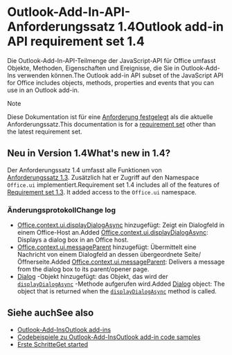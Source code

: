 # <a name="outlook-add-in-api-requirement-set-14"></a><span data-ttu-id="f0cb9-101">Outlook-Add-In-API-Anforderungssatz 1.4</span><span class="sxs-lookup"><span data-stu-id="f0cb9-101">Outlook add-in API requirement set 1.4</span></span>

<span data-ttu-id="f0cb9-102">Die Outlook-Add-In-API-Teilmenge der JavaScript-API für Office umfasst Objekte, Methoden, Eigenschaften und Ereignisse, die Sie in Outlook-Add-Ins verwenden können.</span><span class="sxs-lookup"><span data-stu-id="f0cb9-102">The Outlook add-in API subset of the JavaScript API for Office includes objects, methods, properties and events that you can use in an Outlook add-in.</span></span>

> [!NOTE]
> <span data-ttu-id="f0cb9-103">Diese Dokumentation ist für eine [Anforderung festgelegt](/javascript/office/requirement-sets/outlook-api-requirement-sets) als die aktuelle Anforderungssatz.</span><span class="sxs-lookup"><span data-stu-id="f0cb9-103">This documentation is for a [requirement set](/javascript/office/requirement-sets/outlook-api-requirement-sets) other than the latest requirement set.</span></span>

## <a name="whats-new-in-14"></a><span data-ttu-id="f0cb9-104">Neu in Version 1.4</span><span class="sxs-lookup"><span data-stu-id="f0cb9-104">What's new in 1.4?</span></span>

<span data-ttu-id="f0cb9-p101">Der Anforderungssatz 1.4 umfasst alle Funktionen von [Anforderungssatz 1.3](../requirement-set-1.3/outlook-requirement-set-1.3.md). Zusätzlich hat er Zugriff auf den Namespace `Office.ui` implementiert.</span><span class="sxs-lookup"><span data-stu-id="f0cb9-p101">Requirement set 1.4 includes all of the features of [Requirement set 1.3](../requirement-set-1.3/outlook-requirement-set-1.3.md). It added access to the `Office.ui` namespace.</span></span>

### <a name="change-log"></a><span data-ttu-id="f0cb9-107">Änderungsprotokoll</span><span class="sxs-lookup"><span data-stu-id="f0cb9-107">Change log</span></span>

- <span data-ttu-id="f0cb9-108">[Office.context.ui.displayDialogAsync](/javascript/api/office/office.ui#displaydialogasync-startaddress--options--callback-) hinzugefügt: Zeigt ein Dialogfeld in einem Office-Host an.</span><span class="sxs-lookup"><span data-stu-id="f0cb9-108">Added [Office.context.ui.displayDialogAsync](/javascript/api/office/office.ui#displaydialogasync-startaddress--options--callback-): Displays a dialog box in an Office host.</span></span>
- <span data-ttu-id="f0cb9-109">[Office.context.ui.messageParent](/javascript/api/office/office.ui#messageparent-messageobject-) hinzugefügt: Übermittelt eine Nachricht von einem Dialogfeld an dessen übergeordnete Seite/Öffnerseite.</span><span class="sxs-lookup"><span data-stu-id="f0cb9-109">Added [Office.context.ui.messageParent](/javascript/api/office/office.ui#messageparent-messageobject-): Delivers a message from the dialog box to its parent/opener page.</span></span>
- <span data-ttu-id="f0cb9-110">[Dialog](/javascript/api/office/office.dialog) -Objekt hinzugefügt: das Objekt, das wird der [`displayDialogAsync`](/javascript/api/office/office.ui#displaydialogasync-startaddress--options--callback-) -Methode aufgerufen wird.</span><span class="sxs-lookup"><span data-stu-id="f0cb9-110">Added [Dialog](/javascript/api/office/office.dialog) object: The object that is returned when the [`displayDialogAsync`](/javascript/api/office/office.ui#displaydialogasync-startaddress--options--callback-) method is called.</span></span>

## <a name="see-also"></a><span data-ttu-id="f0cb9-111">Siehe auch</span><span class="sxs-lookup"><span data-stu-id="f0cb9-111">See also</span></span>

- [<span data-ttu-id="f0cb9-112">Outlook-Add-Ins</span><span class="sxs-lookup"><span data-stu-id="f0cb9-112">Outlook add-ins</span></span>](https://docs.microsoft.com/outlook/add-ins/)
- [<span data-ttu-id="f0cb9-113">Codebeispiele zu Outlook-Add-Ins</span><span class="sxs-lookup"><span data-stu-id="f0cb9-113">Outlook add-in code samples</span></span>](https://developer.microsoft.com/outlook/gallery/?filterBy=Outlook,Samples,Add-ins)
- [<span data-ttu-id="f0cb9-114">Erste Schritte</span><span class="sxs-lookup"><span data-stu-id="f0cb9-114">Get started</span></span>](https://docs.microsoft.com/outlook/add-ins/quick-start)
